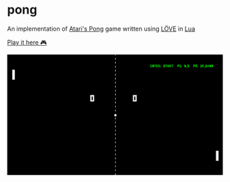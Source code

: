 # pong

An implementation of [Atari's Pong](https://en.wikipedia.org/wiki/Pong) game written using [LÖVE](https://love2d.org/) in [Lua](https://www.lua.org/)

[Play it here :video_game:](https://shouryaps.com/pong/)

![demo image](demo.png)